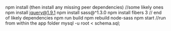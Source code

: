 npm install (then install any missing peer dependencies)
//some likely ones
npm install jquery@1.9.1
npm install sass@^1.3.0
npm install fibers 3
// end of likely dependencies
npm run build
npm rebuild node-sass
npm start
//run from within the app folder
mysql -u root < schema.sql;